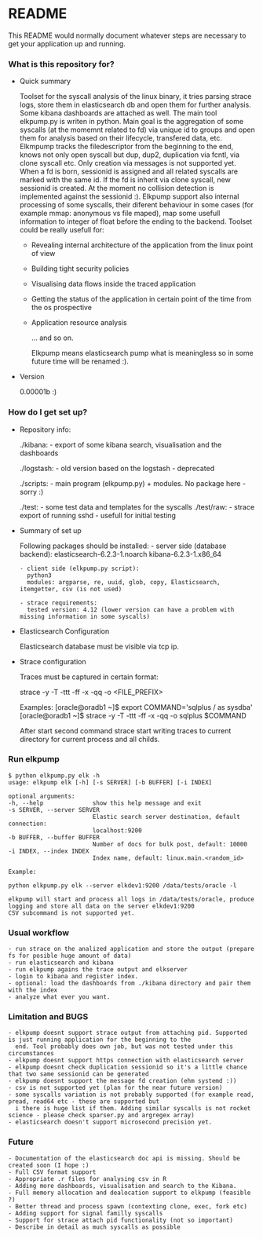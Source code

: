 # README #

This README would normally document whatever steps are necessary to get your application up and running.

### What is this repository for? ###

* Quick summary

	Toolset for the syscall analysis of the linux binary, it tries parsing strace logs, store them in elasticsearch db
	and open them for further analysis. Some kibana dashboards are attached as well. The main tool elkpump.py is writen in
	python. Main goal is the aggregation of some syscalls (at the momemnt related to fd) via unique id to groups and open them for 
	analysis based on their lifecycle, transfered data, etc. Elkmpump tracks the filedescriptor from the beginning to the end, knows not 
	only open syscall but dup, dup2, duplication via fcntl, via clone syscall etc. Only creation via messages is not supported
	yet. When a fd is born, sessionid is assigned and all related syscalls are marked with the same id. If the fd
	is inherit via clone syscall, new sessionid is created. At the moment no collision detection is implemented against the 
	sessionid :). Elkpump support also internal processing of some syscalls, their diferent behaviour in some cases (for example
	mmap: anonymous vs file maped), map some usefull information to integer of float before the ending to the backend. Toolset 
	could be really usefull for:

	 - Revealing internal architecture of the application from the linux point of view
	 - Building tight security policies
	 - Visualising data flows inside the traced application
	 - Getting the status of the application in certain point of the time from the os prospective
	 - Application resource analysis
	
       ... and so on.

	
       Elkpump means elasticsearch pump what is meaningless so in some future time will be renamed :).


	
* Version
	
	0.00001b :)

	
### How do I get set up? ###


* Repository info:

	./kibana:
		- export of some kibana search, visualisation and the dashboards

	./logstash:
		- old version based on the logstash - deprecated
	
	./scripts:
		- main program (elkpump.py) + modules. No package here - sorry :)

	./test:
		- some test data and templates for the syscalls
		./test/raw:
			- strace export of running sshd - usefull for initial testing


* Summary of set up

	Following packages should be installed:
	  - server side (database backend):
		elasticsearch-6.2.3-1.noarch
		kibana-6.2.3-1.x86_64

	  - client side (elkpump.py script):
		python3
		modules: argparse, re, uuid, glob, copy, Elasticsearch, itemgetter, csv (is not used)
	  
	  - strace requirements:
		tested version: 4.12 (lower version can have a problem with missing information in some syscalls)


* Elasticsearch Configuration

	Elasticsearch database must be visible via tcp ip.	


* Strace configuration

	Traces must be captured in certain format:

	strace -y -T -ttt -ff -x -qq -o <FILE_PREFIX> <COMMAND>

	Examples:
	[oracle@oradb1 ~]$ export COMMAND='sqlplus / as sysdba'
	[oracle@oradb1 ~]$ strace -y -T -ttt -ff -x -qq -o sqlplus $COMMAND

	After start second command strace start writing traces to current directory for current process and all childs. 


### Run elkpump ###

	$ python elkpump.py elk -h
	usage: elkpump elk [-h] [-s SERVER] [-b BUFFER] [-i INDEX]

	optional arguments:
  	-h, --help            	show this help message and exit
  	-s SERVER, --server SERVER
                        	Elastic search server destination, default connection:
                        	localhost:9200
  	-b BUFFER, --buffer BUFFER
                        	Number of docs for bulk post, default: 10000
  	-i INDEX, --index INDEX
                        	Index name, default: linux.main.<random_id>

	Example:

	python elkpump.py elk --server elkdev1:9200 /data/tests/oracle -l
	
	elkpump will start and process all logs in /data/tests/oracle, produce logging and store all data on the server elkdev1:9200
	CSV subcommand is not supported yet.

### Usual workflow ###

	- run strace on the analized application and store the output (prepare fs for posible huge amount of data)
	- run elasticsearch and kibana
	- run elkpump agains the trace output and elkserver
	- login to kibana and register index.
	- optional: load the dashboards from ./kibana directory and pair them with the index
	- analyze what ever you want.

### Limitation and BUGS ###
	
	- elkpump doesnt support strace output from attaching pid. Supported is just running application for the beginning to the 
	  end. Tool probably does own job, but was not tested under this circumstances
	- elkpump doesnt support https connection with elasticsearch server
	- elkpump doesnt check duplication sessionid so it's a little chance that two same sessionid can be generated
	- elkpump doesnt support the message fd creation (ehm systemd :))
	- csv is not supported yet (plan for the near future version)
	- some syscalls variation is not probably supported (for example read, pread, read64 etc - these are supported but
	  i there is huge list if them. Adding similar syscalls is not rocket science - please check sparser.py and argregex array)
	- elasticsearch doesn't support microsecond precision yet.

### Future ###
	
	- Documentation of the elasticsearch doc api is missing. Should be created soon (I hope :)
	- Full CSV format support
	- Appropriate .r files for analysing csv in R	
	- Adding more dashboards, visualisation and search to the Kibana.
	- Full memory allocation and dealocation support to elkpump (feasible ?)
	- Better thread and process spawn (contexting clone, exec, fork etc)
	- Adding support for signal familly syscalls 
	- Support for strace attach pid functionality (not so important)
	- Describe in detail as much syscalls as possible
	
